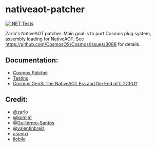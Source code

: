 # nativeaot-patcher
[![.NET Tests](https://github.com/valentinbreiz/nativeaot-patcher/actions/workflows/dotnet.yml/badge.svg?branch=main&event=push)](https://github.com/valentinbreiz/nativeaot-patcher/actions/workflows/dotnet.yml)
 
 Zarlo's NativeAOT patcher. Main goal is to port Cosmos plug system, assembly loading for NativeAOT. See https://github.com/CosmosOS/Cosmos/issues/3088 for details.

 ## Documentation:
 - [Cosmos.Patcher](https://github.com/valentinbreiz/nativeaot-patcher/wiki/Cosmos.Patcher)
 - [Testing](https://github.com/valentinbreiz/nativeaot-patcher/wiki/Testing)
 - [Cosmos Gen3: The NativeAOT Era and the End of IL2CPU?](https://valentin.bzh/posts/3)
   
 ## Credit:
 - [@zarlo](https://github.com/zarlo)
 - [@kumja1](https://github.com/kumja1)
 - [@Guillermo-Santos](https://github.com/Guillermo-Santos)
 - [@valentinbreiz](https://github.com/valentinbreiz)
 - [ascpixi](https://github.com/valentinbreiz)
 - [ilobilo](https://github.com/ilobilo)
